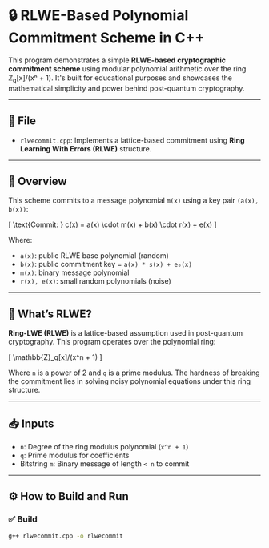 # 🔒 RLWE-Based Polynomial Commitment Scheme in C++

This program demonstrates a simple **RLWE-based cryptographic commitment scheme** using modular polynomial arithmetic over the ring ℤ<sub>q</sub>[x]/(xⁿ + 1). It's built for educational purposes and showcases the mathematical simplicity and power behind post-quantum cryptography.

---

## 📄 File

- `rlwecommit.cpp`: Implements a lattice-based commitment using **Ring Learning With Errors (RLWE)** structure.

---

## 🔧 Overview

This scheme commits to a message polynomial `m(x)` using a key pair `(a(x), b(x))`:

\[
\text{Commit: } c(x) = a(x) \cdot m(x) + b(x) \cdot r(x) + e(x)
\]

Where:
- `a(x)`: public RLWE base polynomial (random)
- `b(x)`: public commitment key = `a(x) * s(x) + e₀(x)`
- `m(x)`: binary message polynomial
- `r(x), e(x)`: small random polynomials (noise)

---

## 🧠 What’s RLWE?

**Ring-LWE (RLWE)** is a lattice-based assumption used in post-quantum cryptography. This program operates over the polynomial ring:

\[
\mathbb{Z}_q[x]/(x^n + 1)
\]

Where `n` is a power of 2 and `q` is a prime modulus. The hardness of breaking the commitment lies in solving noisy polynomial equations under this ring structure.

---

## 📥 Inputs

- `n`: Degree of the ring modulus polynomial (`x^n + 1`)
- `q`: Prime modulus for coefficients
- Bitstring `m`: Binary message of length `< n` to commit

---

## ⚙️ How to Build and Run

### ✅ Build

```bash
g++ rlwecommit.cpp -o rlwecommit
